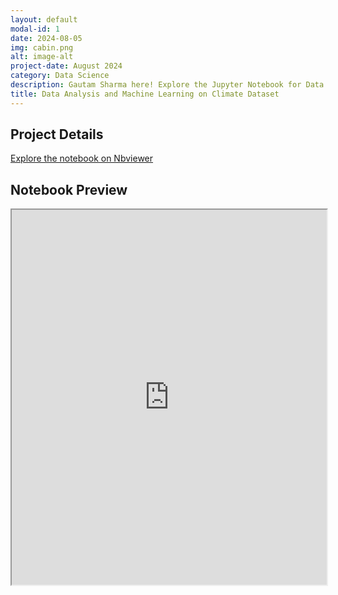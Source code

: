 ```yaml
---
layout: default
modal-id: 1
date: 2024-08-05
img: cabin.png
alt: image-alt
project-date: August 2024
category: Data Science
description: Gautam Sharma here! Explore the Jupyter Notebook for Data Analysis and Machine Learning on Climate Dataset.
title: Data Analysis and Machine Learning on Climate Dataset
---
```


## Project Details

[Explore the notebook on Nbviewer](https://nbviewer.jupyter.org/github/Gautam-02s/Kaggle-Notebooks/blob/main/climate-change.ipynb)

## Notebook Preview

<iframe src="https://nbviewer.jupyter.org/github/Gautam-02s/Kaggle-Notebooks/blob/main/climate-change.ipynb" width="100%" height="600px"></iframe>
